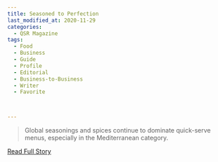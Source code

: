 ```yaml
---
title: Seasoned to Perfection
last_modified_at: 2020-11-29
categories:
  - QSR Magazine
tags:
  - Food
  - Business
  - Guide
  - Profile
  - Editorial 
  - Business-to-Business
  - Writer
  - Favorite



---
```


> Global seasonings and spices continue to dominate quick-serve menus, especially in the Mediterranean category.

<a href="http://www.ourdigitalmags.com/publication/?i=637310&ver=html5&p=21" target="_blank">Read Full Story</a>
